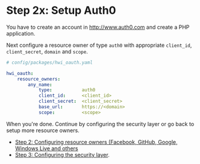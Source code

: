 Step 2x: Setup Auth0
=======================
You have to create an account in http://www.auth0.com and create a PHP application.

Next configure a resource owner of type `auth0` with appropriate `client_id`,
`client_secret`, `domain` and `scope`.

```yaml
# config/packages/hwi_oauth.yaml

hwi_oauth:
    resource_owners:
        any_name:
            type:           auth0
            client_id:      <client_id>
            client_secret:  <client_secret>
            base_url:       https://<domain>
            scope:          <scope>
```

When you're done. Continue by configuring the security layer or go back to
setup more resource owners.

- [Step 2: Configuring resource owners (Facebook, GitHub, Google, Windows Live and others](../2-configuring_resource_owners.md)
- [Step 3: Configuring the security layer](../3-configuring_the_security_layer.md).
